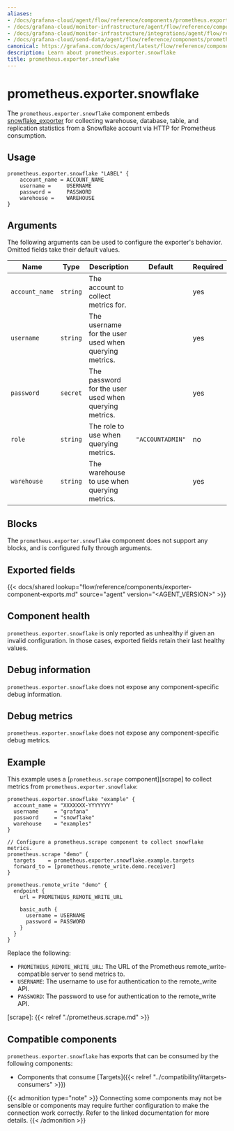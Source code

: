 ```yaml
---
aliases:
- /docs/grafana-cloud/agent/flow/reference/components/prometheus.exporter.snowflake/
- /docs/grafana-cloud/monitor-infrastructure/agent/flow/reference/components/prometheus.exporter.snowflake/
- /docs/grafana-cloud/monitor-infrastructure/integrations/agent/flow/reference/components/prometheus.exporter.snowflake/
- /docs/grafana-cloud/send-data/agent/flow/reference/components/prometheus.exporter.snowflake/
canonical: https://grafana.com/docs/agent/latest/flow/reference/components/prometheus.exporter.snowflake/
description: Learn about prometheus.exporter.snowflake
title: prometheus.exporter.snowflake
---
```


# prometheus.exporter.snowflake

The `prometheus.exporter.snowflake` component embeds
[snowflake_exporter](https://github.com/grafana/snowflake-prometheus-exporter) for collecting warehouse, database, table, and replication statistics from a Snowflake account via HTTP for Prometheus consumption.

## Usage

```river
prometheus.exporter.snowflake "LABEL" {
    account_name = ACCOUNT_NAME
    username =     USERNAME
    password =     PASSWORD
    warehouse =    WAREHOUSE
}
```

## Arguments

The following arguments can be used to configure the exporter's behavior.
Omitted fields take their default values.

| Name           | Type     | Description                                           | Default          | Required |
| -------------- | -------- | ----------------------------------------------------- | ---------------- | -------- |
| `account_name` | `string` | The account to collect metrics for.                   |                  | yes      |
| `username`     | `string` | The username for the user used when querying metrics. |                  | yes      |
| `password`     | `secret` | The password for the user used when querying metrics. |                  | yes      |
| `role`         | `string` | The role to use when querying metrics.                | `"ACCOUNTADMIN"` | no       |
| `warehouse`    | `string` | The warehouse to use when querying metrics.           |                  | yes      |

## Blocks

The `prometheus.exporter.snowflake` component does not support any blocks, and is configured
fully through arguments.

## Exported fields

{{< docs/shared lookup="flow/reference/components/exporter-component-exports.md" source="agent" version="<AGENT_VERSION>" >}}

## Component health

`prometheus.exporter.snowflake` is only reported as unhealthy if given
an invalid configuration. In those cases, exported fields retain their last
healthy values.

## Debug information

`prometheus.exporter.snowflake` does not expose any component-specific
debug information.

## Debug metrics

`prometheus.exporter.snowflake` does not expose any component-specific
debug metrics.

## Example

This example uses a [`prometheus.scrape` component][scrape] to collect metrics
from `prometheus.exporter.snowflake`:

```river
prometheus.exporter.snowflake "example" {
  account_name = "XXXXXXX-YYYYYYY"
  username     = "grafana"
  password     = "snowflake"
  warehouse    = "examples"
}

// Configure a prometheus.scrape component to collect snowflake metrics.
prometheus.scrape "demo" {
  targets    = prometheus.exporter.snowflake.example.targets
  forward_to = [prometheus.remote_write.demo.receiver]
}

prometheus.remote_write "demo" {
  endpoint {
    url = PROMETHEUS_REMOTE_WRITE_URL

    basic_auth {
      username = USERNAME
      password = PASSWORD
    }
  }
}
```

Replace the following:

- `PROMETHEUS_REMOTE_WRITE_URL`: The URL of the Prometheus remote_write-compatible server to send metrics to.
- `USERNAME`: The username to use for authentication to the remote_write API.
- `PASSWORD`: The password to use for authentication to the remote_write API.

[scrape]: {{< relref "./prometheus.scrape.md" >}}

<!-- START GENERATED COMPATIBLE COMPONENTS -->

## Compatible components

`prometheus.exporter.snowflake` has exports that can be consumed by the following components:

- Components that consume [Targets]({{< relref "../compatibility/#targets-consumers" >}})

{{< admonition type="note" >}}
Connecting some components may not be sensible or components may require further configuration to make the connection work correctly.
Refer to the linked documentation for more details.
{{< /admonition >}}

<!-- END GENERATED COMPATIBLE COMPONENTS -->
